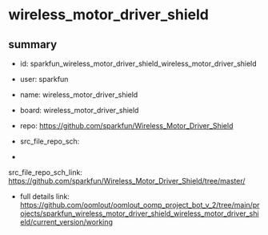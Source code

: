 # wireless_motor_driver_shield
 
## summary 
* id: sparkfun_wireless_motor_driver_shield_wireless_motor_driver_shield
* user: sparkfun
* name: wireless_motor_driver_shield
* board: wireless_motor_driver_shield
* repo: https://github.com/sparkfun/Wireless_Motor_Driver_Shield



* src_file_repo_sch: 
*
 src_file_repo_sch_link: https://github.com/sparkfun/Wireless_Motor_Driver_Shield/tree/master/
* full details link: https://github.com/oomlout/oomlout_oomp_project_bot_v_2/tree/main/projects/sparkfun_wireless_motor_driver_shield_wireless_motor_driver_shield/current_version/working  






